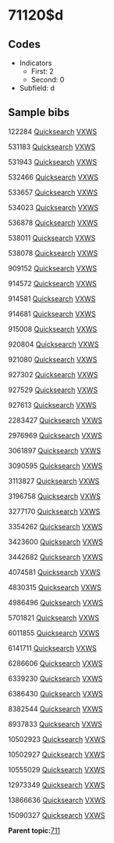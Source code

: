 # 71120$d

## Codes

-   Indicators
    -   First: 2
    -   Second: 0
-   Subfield: d

## Sample bibs

122284 [Quicksearch](https://search.library.yale.edu/catalog/122284) [VXWS](http://prodorbis.library.yale.edu:7014/vxws/GetHoldingsService?bibId=122284)

531183 [Quicksearch](https://search.library.yale.edu/catalog/531183) [VXWS](http://prodorbis.library.yale.edu:7014/vxws/GetHoldingsService?bibId=531183)

531943 [Quicksearch](https://search.library.yale.edu/catalog/531943) [VXWS](http://prodorbis.library.yale.edu:7014/vxws/GetHoldingsService?bibId=531943)

532466 [Quicksearch](https://search.library.yale.edu/catalog/532466) [VXWS](http://prodorbis.library.yale.edu:7014/vxws/GetHoldingsService?bibId=532466)

533657 [Quicksearch](https://search.library.yale.edu/catalog/533657) [VXWS](http://prodorbis.library.yale.edu:7014/vxws/GetHoldingsService?bibId=533657)

534023 [Quicksearch](https://search.library.yale.edu/catalog/534023) [VXWS](http://prodorbis.library.yale.edu:7014/vxws/GetHoldingsService?bibId=534023)

536878 [Quicksearch](https://search.library.yale.edu/catalog/536878) [VXWS](http://prodorbis.library.yale.edu:7014/vxws/GetHoldingsService?bibId=536878)

538011 [Quicksearch](https://search.library.yale.edu/catalog/538011) [VXWS](http://prodorbis.library.yale.edu:7014/vxws/GetHoldingsService?bibId=538011)

538078 [Quicksearch](https://search.library.yale.edu/catalog/538078) [VXWS](http://prodorbis.library.yale.edu:7014/vxws/GetHoldingsService?bibId=538078)

909152 [Quicksearch](https://search.library.yale.edu/catalog/909152) [VXWS](http://prodorbis.library.yale.edu:7014/vxws/GetHoldingsService?bibId=909152)

914572 [Quicksearch](https://search.library.yale.edu/catalog/914572) [VXWS](http://prodorbis.library.yale.edu:7014/vxws/GetHoldingsService?bibId=914572)

914581 [Quicksearch](https://search.library.yale.edu/catalog/914581) [VXWS](http://prodorbis.library.yale.edu:7014/vxws/GetHoldingsService?bibId=914581)

914681 [Quicksearch](https://search.library.yale.edu/catalog/914681) [VXWS](http://prodorbis.library.yale.edu:7014/vxws/GetHoldingsService?bibId=914681)

915008 [Quicksearch](https://search.library.yale.edu/catalog/915008) [VXWS](http://prodorbis.library.yale.edu:7014/vxws/GetHoldingsService?bibId=915008)

920804 [Quicksearch](https://search.library.yale.edu/catalog/920804) [VXWS](http://prodorbis.library.yale.edu:7014/vxws/GetHoldingsService?bibId=920804)

921080 [Quicksearch](https://search.library.yale.edu/catalog/921080) [VXWS](http://prodorbis.library.yale.edu:7014/vxws/GetHoldingsService?bibId=921080)

927302 [Quicksearch](https://search.library.yale.edu/catalog/927302) [VXWS](http://prodorbis.library.yale.edu:7014/vxws/GetHoldingsService?bibId=927302)

927529 [Quicksearch](https://search.library.yale.edu/catalog/927529) [VXWS](http://prodorbis.library.yale.edu:7014/vxws/GetHoldingsService?bibId=927529)

927613 [Quicksearch](https://search.library.yale.edu/catalog/927613) [VXWS](http://prodorbis.library.yale.edu:7014/vxws/GetHoldingsService?bibId=927613)

2283427 [Quicksearch](https://search.library.yale.edu/catalog/2283427) [VXWS](http://prodorbis.library.yale.edu:7014/vxws/GetHoldingsService?bibId=2283427)

2976969 [Quicksearch](https://search.library.yale.edu/catalog/2976969) [VXWS](http://prodorbis.library.yale.edu:7014/vxws/GetHoldingsService?bibId=2976969)

3061897 [Quicksearch](https://search.library.yale.edu/catalog/3061897) [VXWS](http://prodorbis.library.yale.edu:7014/vxws/GetHoldingsService?bibId=3061897)

3090595 [Quicksearch](https://search.library.yale.edu/catalog/3090595) [VXWS](http://prodorbis.library.yale.edu:7014/vxws/GetHoldingsService?bibId=3090595)

3113827 [Quicksearch](https://search.library.yale.edu/catalog/3113827) [VXWS](http://prodorbis.library.yale.edu:7014/vxws/GetHoldingsService?bibId=3113827)

3196758 [Quicksearch](https://search.library.yale.edu/catalog/3196758) [VXWS](http://prodorbis.library.yale.edu:7014/vxws/GetHoldingsService?bibId=3196758)

3277170 [Quicksearch](https://search.library.yale.edu/catalog/3277170) [VXWS](http://prodorbis.library.yale.edu:7014/vxws/GetHoldingsService?bibId=3277170)

3354262 [Quicksearch](https://search.library.yale.edu/catalog/3354262) [VXWS](http://prodorbis.library.yale.edu:7014/vxws/GetHoldingsService?bibId=3354262)

3423600 [Quicksearch](https://search.library.yale.edu/catalog/3423600) [VXWS](http://prodorbis.library.yale.edu:7014/vxws/GetHoldingsService?bibId=3423600)

3442682 [Quicksearch](https://search.library.yale.edu/catalog/3442682) [VXWS](http://prodorbis.library.yale.edu:7014/vxws/GetHoldingsService?bibId=3442682)

4074581 [Quicksearch](https://search.library.yale.edu/catalog/4074581) [VXWS](http://prodorbis.library.yale.edu:7014/vxws/GetHoldingsService?bibId=4074581)

4830315 [Quicksearch](https://search.library.yale.edu/catalog/4830315) [VXWS](http://prodorbis.library.yale.edu:7014/vxws/GetHoldingsService?bibId=4830315)

4986496 [Quicksearch](https://search.library.yale.edu/catalog/4986496) [VXWS](http://prodorbis.library.yale.edu:7014/vxws/GetHoldingsService?bibId=4986496)

5701821 [Quicksearch](https://search.library.yale.edu/catalog/5701821) [VXWS](http://prodorbis.library.yale.edu:7014/vxws/GetHoldingsService?bibId=5701821)

6011855 [Quicksearch](https://search.library.yale.edu/catalog/6011855) [VXWS](http://prodorbis.library.yale.edu:7014/vxws/GetHoldingsService?bibId=6011855)

6141711 [Quicksearch](https://search.library.yale.edu/catalog/6141711) [VXWS](http://prodorbis.library.yale.edu:7014/vxws/GetHoldingsService?bibId=6141711)

6286606 [Quicksearch](https://search.library.yale.edu/catalog/6286606) [VXWS](http://prodorbis.library.yale.edu:7014/vxws/GetHoldingsService?bibId=6286606)

6339230 [Quicksearch](https://search.library.yale.edu/catalog/6339230) [VXWS](http://prodorbis.library.yale.edu:7014/vxws/GetHoldingsService?bibId=6339230)

6386430 [Quicksearch](https://search.library.yale.edu/catalog/6386430) [VXWS](http://prodorbis.library.yale.edu:7014/vxws/GetHoldingsService?bibId=6386430)

8382544 [Quicksearch](https://search.library.yale.edu/catalog/8382544) [VXWS](http://prodorbis.library.yale.edu:7014/vxws/GetHoldingsService?bibId=8382544)

8937833 [Quicksearch](https://search.library.yale.edu/catalog/8937833) [VXWS](http://prodorbis.library.yale.edu:7014/vxws/GetHoldingsService?bibId=8937833)

10502923 [Quicksearch](https://search.library.yale.edu/catalog/10502923) [VXWS](http://prodorbis.library.yale.edu:7014/vxws/GetHoldingsService?bibId=10502923)

10502927 [Quicksearch](https://search.library.yale.edu/catalog/10502927) [VXWS](http://prodorbis.library.yale.edu:7014/vxws/GetHoldingsService?bibId=10502927)

10555029 [Quicksearch](https://search.library.yale.edu/catalog/10555029) [VXWS](http://prodorbis.library.yale.edu:7014/vxws/GetHoldingsService?bibId=10555029)

12973349 [Quicksearch](https://search.library.yale.edu/catalog/12973349) [VXWS](http://prodorbis.library.yale.edu:7014/vxws/GetHoldingsService?bibId=12973349)

13866636 [Quicksearch](https://search.library.yale.edu/catalog/13866636) [VXWS](http://prodorbis.library.yale.edu:7014/vxws/GetHoldingsService?bibId=13866636)

15090327 [Quicksearch](https://search.library.yale.edu/catalog/15090327) [VXWS](http://prodorbis.library.yale.edu:7014/vxws/GetHoldingsService?bibId=15090327)

**Parent topic:**[711](../../tags/711/711.md)

